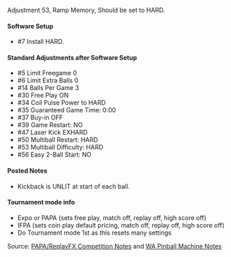 Adjustment 53, Ramp Memory, Should be set to HARD.

#### Software Setup
-   #7 Install HARD.
#### Standard Adjustments after Software Setup
-   #5 Limit Freegame 0
-   #6 Limit Extra Balls 0
-   #14 Balls Per Game 3
-   #30 Free Play ON
-   #34 Coil Pulse Power to HARD
-   #35 Guaranteed Game Time: 0:00
-   #37 Buy-in OFF
-   #39 Game Restart: NO
-   #47 Laser Kick EXHARD
-   #50 Multiball Restart: HARD
-   #53 Multiball Difficulty: HARD
-   #56 Easy 2-Ball Start: NO
#### Posted Notes
-   Kickback is UNLIT at start of each ball.

#### Tournament mode info
-   Expo or PAPA (sets free play, match off, replay off, high score off)
-   IFPA (sets coin play default pricing, match off, replay off, high score off)
-   Do Tournament mode 1st as this resets many settings

Source: [PAPA/ReplayFX Competition Notes](https://replayfoundation.org/papa/learning-center/director-guide/game-notes/#GameNotes) and [WA Pinball Machine Notes](http://wapinball.net/setups/)
